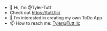 - 👋 Hi, I’m @Tyler-Tutt
- Check out https://tutt.llc/
- 👀 I’m interested in creating my own ToDo App
- 📫 How to reach me: Tyler@Tutt.llc

<!---
Tyler-Tutt/Tyler-Tutt is a ✨ special ✨ repository because its `README.md` (this file) appears on your GitHub profile.
You can click the Preview link to take a look at your changes.
--->
